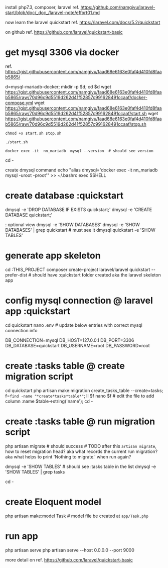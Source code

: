 install php7.3, composer, laravel 
ref. https://github.com/namgivu/laravel-start/blob/doc/_doc_/laravel-note/effort01.md

now learn the laravel quickstart
ref. https://laravel.com/docs/5.2/quickstart

on github
ref. https://github.com/laravel/quickstart-basic

# get mysql 3306 via docker
ref. https://gist.githubusercontent.com/namgivu/faad68e6163e0faf4d410fd8faab5865/

d=mysql-mariadb-docker; mkdir -p $d; cd $d
    wget https://gist.githubusercontent.com/namgivu/faad68e6163e0faf4d410fd8faab5865/raw/70d96c9d5519d262d41f52857c991628491ccaaf/docker-compose.yml
    wget https://gist.githubusercontent.com/namgivu/faad68e6163e0faf4d410fd8faab5865/raw/70d96c9d5519d262d41f52857c991628491ccaaf/start.sh
    wget https://gist.githubusercontent.com/namgivu/faad68e6163e0faf4d410fd8faab5865/raw/70d96c9d5519d262d41f52857c991628491ccaaf/stop.sh
    
    chmod +x start.sh stop.sh
    
    ./start.sh
    
    docker exec -it  nn_mariadb  mysql --version  # should see version

cd -

create dmysql command
echo "alias dmysql='docker exec -it  nn_mariadb  mysql -uroot -proot'" >> ~/.bashrc
exec $SHELL


# create database :quickstart
dmysql -e 'DROP DATABASE IF EXISTS quickstart;'
dmysql -e 'CREATE DATABASE quickstart;'

: optional view 
dmysql -e 'SHOW DATABASES'
dmysql -e 'SHOW DATABASES' | grep quickstart  # must see it
dmysql quickstart -e 'SHOW TABLES'

# generate app skeleton
cd :THIS_PROJECT
composer create-project laravel/laravel quickstart --prefer-dist  # should have :quickstart folder created aka the laravel skeleton app

# config  mysql connection @ laravel app :quickstart 
cd quickstart
nano .env # update below entries with correct mysql connection info 

DB_CONNECTION=mysql
DB_HOST=127.0.0.1
DB_PORT=3306
DB_DATABASE=quickstart
DB_USERNAME=root
DB_PASSWORD=root
    
# create :tasks table @ create migration script
cd quickstart
    php artisan make:migration create_tasks_table --create=tasks; 
    f=`find -name "*create*tasks*table*"`; ll $f
    nano $f  # edit the file to add column :name $table->string('name');
cd -

# create :tasks table @ run migration script
php artisan migrate  # should success
                     # TODO after this `artisan migrate`, how to reset migration head? aka what records the current run migration? aka what helps to print 'Nothing to migrate.' when run again?

dmysql -e 'SHOW TABLES'  # should see :tasks table in the list
dmysql -e 'SHOW TABLES' | grep tasks

cd -

# create Eloquent model
php artisan make:model Task  # model file be created at `app/Task.php`

# run app
php artisan serve
php artisan serve --host 0.0.0.0 --port 9000

more detail on ref. https://github.com/laravel/quickstart-basic
